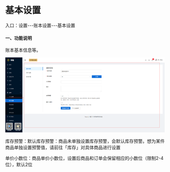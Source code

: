 # 基本设置

入口：设置---账本设置---基本设置

#### 一、功能说明

账本基本信息等。

![PNG](..\image\账本设置\01-基本设置01.jpg)



库存预警：默认库存预警：商品未单独设置库存预警，会默认库存预警。想为某件商品单独设置预警值，请前往「库存」对具体商品进行设置

单价小数位：商品单价小数位，设置后商品和订单会保留相应的小数位（限制2-4位），默认2位